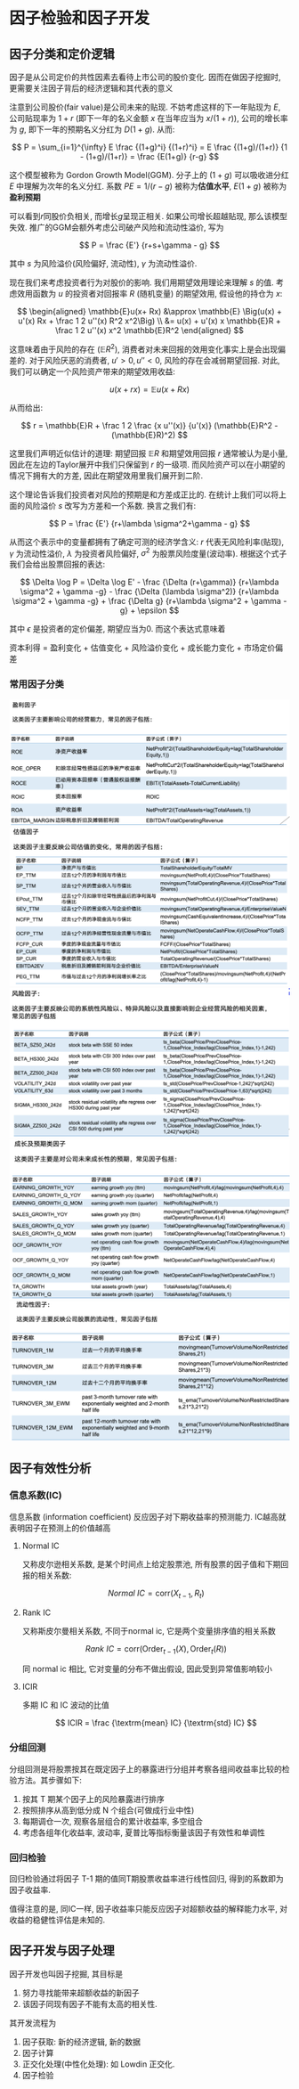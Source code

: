 # 因子检验和因子开发

## 因子分类和定价逻辑

因子是从公司定价的共性因素去看待上市公司的股价变化. 因而在做因子挖掘时, 更需要关注因子背后的经济逻辑和其代表的意义



注意到公司股价(fair value)是公司未来的贴现. 不妨考虑这样的下一年贴现为 $E$, 公司贴现率为 $1+r$ (即下一年的名义金额 $x$ 在当年应当为 $x/(1+r)$), 公司的增长率为 $g$, 即下一年的预期名义分红为 $D(1+g)$. 从而:

$$
P = \sum_{i=1}^{\infty} E \frac {(1+g)^i} {(1+r)^i} = E \frac {(1+g)/(1+r)} {1 - (1+g)/(1+r)} = \frac {E(1+g)} {r-g}
$$

这个模型被称为 Gordon Growth Model(GGM). 分子上的 $(1+g)$ 可以吸收进分红 $E$ 中理解为次年的名义分红. 系数 $PE=1/(r-g)$ 被称为**估值水平**, $E(1+g)$ 被称为**盈利预期**

可以看到$r$同股价负相关, 而增长$g$呈现正相关. 如果公司增长超越贴现, 那么该模型失效. 推广的GGM会额外考虑公司破产风险和流动性溢价, 写为

$$
P = \frac {E'} {r+s+\gamma - g}
$$

其中 $s$ 为风险溢价(风险偏好, 流动性), $\gamma$ 为流动性溢价. 

现在我们来考虑投资者行为对股价的影响. 我们用期望效用理论来理解 $s$ 的值. 考虑效用函数为 $u$ 的投资者对回报率 $R$ (随机变量) 的期望效用, 假设他的持仓为 $x$:

$$
\begin{aligned}
\mathbb{E}u(x+ Rx) &\approx \mathbb{E} \Big(u(x) + u'(x) Rx + \frac 1 2 u''(x) R^2 x^2\Big) \\
&= u(x) + u'(x) x \mathbb{E}R + \frac 1 2 u''(x) x^2 \mathbb{E}R^2
\end{aligned}
$$

这意味着由于风险的存在 ($\mathbb{E}R^2$), 消费者对未来回报的效用变化事实上是会出现偏差的. 对于风险厌恶的消费者, $u' \gt 0, u'' \lt 0$, 风险的存在会减弱期望回报. 对此, 我们可以确定一个风险资产带来的期望效用收益:

$$
u(x + r x) = \mathbb{E} u(x + R x)
$$

从而给出:

$$
r = \mathbb{E}R + \frac 1 2 \frac {x u''(x)} {u'(x)} (\mathbb{E}R^2 - (\mathbb{E}R)^2)
$$

这里我们声明近似估计的道理: 期望回报 $\mathbb{E}R$ 和期望效用回报 $r$ 通常被认为是小量, 因此在左边的Taylor展开中我们只保留到 $r$ 的一级项. 而风险资产可以在小期望的情况下拥有大的方差, 因此在期望效用里我们展开到二阶. 

这个理论告诉我们投资者对风险的预期是和方差成正比的. 在统计上我们可以将上面的风险溢价 $s$ 改写为方差和一个系数. 换言之我们有:

$$
P = \frac {E'} {r+\lambda \sigma^2+\gamma - g}
$$

从而这个表示中的变量都拥有了确定可测的经济学含义: $r$ 代表无风险利率(贴现), $\gamma$ 为流动性溢价, $\lambda$ 为投资者风险偏好, $\sigma^2$ 为股票风险度量(波动率). 根据这个式子我们会给出股票回报的表达:

$$
\Delta \log P = \Delta \log E' - \frac {\Delta (r+\gamma)} {r+\lambda \sigma^2 + \gamma -g} - \frac {\Delta (\lambda \sigma^2)} {r+\lambda \sigma^2 + \gamma -g} + \frac {\Delta g} {r+\lambda \sigma^2 + \gamma -g} + \epsilon
$$

其中 $\epsilon$ 是投资者的定价偏差, 期望应当为0. 而这个表达式意味着

资本利得 = 盈利变化 + 估值变化 + 风险溢价变化 + 成长能力变化 + 市场定价偏差

### 常用因子分类

![](figs/fig_0501.png)
![](figs/fig_0502.png)
![](figs/fig_0503.png)
![](figs/fig_0504.png)
![](figs/fig_0505.png)

## 因子有效性分析

### 信息系数(IC)

信息系数 (information coefficient) 反应因子对下期收益率的预测能力. IC越高就表明因子在预测上的价值越高

1.  Normal IC

    又称皮尔逊相关系数, 是某个时间点上给定股票池, 所有股票的因子值和下期回报的相关系数:

    $$
    Normal~IC = \textrm{corr}(X_{t-1}, R_t)
    $$

2.  Rank IC

    又称斯皮尔曼相关系数, 不同于normal ic, 它是两个变量排序值的相关系数

    $$
    Rank~IC = \textrm{corr}(\textrm{Order}_{t-1}(X), \textrm{Order}_t (R))
    $$

    同 normal ic 相比, 它对变量的分布不做出假设, 因此受到异常值影响较小

3.  ICIR

    多期 IC 和 IC 波动的比值
    
    $$
    ICIR = \frac {\textrm{mean} IC} {\textrm{std} IC}
    $$


### 分组回测

分组回测是将股票按其在既定因子上的暴露进行分组并考察各组间收益率比较的检验方法。其步骤如下:

1.  按其 T 期某个因子上的风险暴露进行排序
2.  按照排序从高到低分成 N 个组合(可做成行业中性)
3.  每期调仓一次, 观察各层组合的累计收益率, 多空组合
4.  考虑各组年化收益率, 波动率, 夏普比等指标衡量该因子有效性和单调性

### 回归检验

回归检验通过将因子 T-1 期的值同T期股票收益率进行线性回归, 得到的系数即为因子收益率.

值得注意的是, 同IC一样, 因子收益率只能反应因子对超额收益的解释能力水平, 对收益的稳健性评估是未知的. 

## 因子开发与因子处理

因子开发也叫因子挖掘, 其目标是
1.  努力寻找能带来超额收益的新因子
2.  该因子同现有因子不能有太高的相关性. 

其开发流程为
1.  因子获取: 新的经济逻辑, 新的数据
2.  因子计算
3.  正交化处理(中性化处理): 如 Lowdin 正交化.
4.  因子检验
